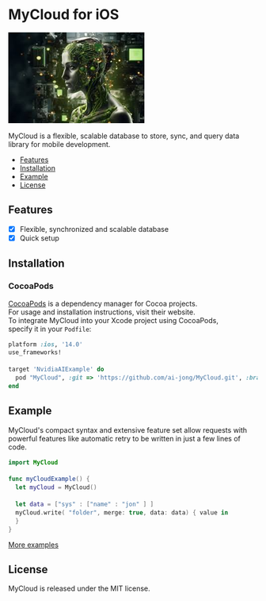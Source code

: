 # MyCloud for iOS

![MyCloud: Elegant Networking in Swift](nvidia.png)

MyCloud is a flexible, scalable database to store, sync, and query data library for mobile development.

- [Features](#features)
- [Installation](#installation)
- [Example](#example)
- [License](#license)

## Features
- [x] Flexible, synchronized and scalable database
- [x] Quick setup

## Installation
### CocoaPods

[CocoaPods](https://cocoapods.org) is a dependency manager for Cocoa projects.<br> 
For usage and installation instructions, visit their website.<br> 
To integrate MyCloud into your Xcode project using CocoaPods, <br> specify it in your `Podfile`:

```ruby
platform :ios, '14.0'
use_frameworks!

target 'NvidiaAIExample' do
  pod "MyCloud", :git => 'https://github.com/ai-jong/MyCloud.git', :branch => 'main'
end

```

## Example

MyCloud's compact syntax and extensive feature set allow requests with powerful features like automatic retry to be written in just a few lines of code.

```swift
import MyCloud

func myCloudExample() {
  let myCloud = MyCloud()
        
  let data = ["sys" : ["name" : "jon" ] ]
  myCloud.write( "folder", merge: true, data: data) { value in     
  }        
}
```
[More examples](https://github.com/ai-jong/MyCloud/blob/master/EXAMPLE.md)
## License

MyCloud is released under the MIT license.

